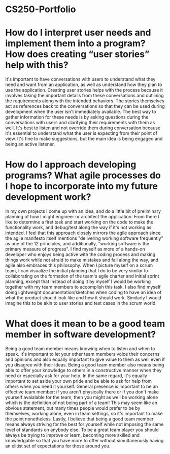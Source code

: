 # CS250-Portfolio

# How do I interpret user needs and implement them into a program? How does creating “user stories” help with this?
It's important to have conversations with users to understand what they need and want from an application, as well as understand how they plan to use the application. Creating user stories helps with the process because it involves taking the important details from these conversations and outlining the requirements along with the intended behaviors. The stories themselves act as references back to the conversations so that they can be used during development when the user isn't immediately available. The best way to gather information for these needs is by asking questions during the conversations with users and clarifying their requirements with them as well. It's best to listen and not override them during conversation because it's essential to understand what the user is expecting from their point of view. It's fine to make suggestions, but the main idea is being engaged and being an active listener.

# How do I approach developing programs? What agile processes do I hope to incorporate into my future development work?
In my own projects I come up with an idea, and do a little bit of preliminary planning of how I might engineer or architect the application. From there I like to determine a first task and start working on the code to make the functionality work, and debug/test along the way if it's not working as intended. I feel that this approach closely mirrors the agile approach since the agile manifesto itself mentions "delivering working software frequently" as one of the 12 principles, and additionally, "working software is the primary measure of progress". I find myself as more of a hands-on developer who enjoys being active with the coding process and making things work while not afraid to make mistakes and fail along the way, and agile also embraces this philosophy. When I picture myself on a scrum team, I can visualize the initial planning that I do to be very similar to collaborating on the formation of the team's agile charter and initial sprint planning, except that instead of doing it by myself I would be working together with my team members to accomplish this task. I also find myself doing lightweight documentation/sketches when coding to have an idea of what the product should look like and how it should work. Similarly I would imagine this to be akin to user stories and test cases in the scrum world.

# What does it mean to be a good team member in software development?
Being a good team member means knowing when to listen and when to speak. It's important to let your other team members voice their concerns and opinions and also equally important to give value to them as well even if you disagree with their ideas. Being a good team member also means being able to offer your knowledge to others in a constructive manner when they need or especially ask for your help. In the same regard, it's equally important to set aside your own pride and be able to ask for help from others when you need it yourself. General presence is important to be an effective team member: if you aren't physically there or if you don't make yourself avaialable for the team, then you might as well be working alone which is the definition of not being part of a team! This may seem like an obvious statement, but many times people would prefer to be by themselves, working alone, even in team settings, so it's important to make the point nonetheless. Lastly, I believe that being a good team member means always striving for the best for yourself while not imposing the same level of standards on anybody else. To be a great team player you should always be trying to improve or learn, becoming more skilled and knowledgable so that you have more to offer without simultaneously having an elitist set of expectations for those around you.
